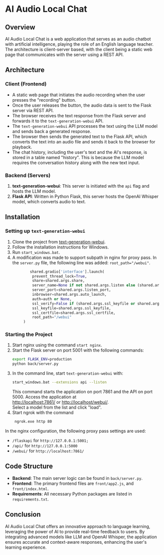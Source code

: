 # AI Audio Local Chat

## Overview

AI Audio Local Chat is a web application that serves as an audio chatbot with artificial intelligence, playing the role of an English language teacher. The architecture is client-server based, with the client being a static web page that communicates with the server using a REST API.

## Architecture

### Client (Frontend)

- A static web page that initiates the audio recording when the user presses the "recording" button.
- Once the user releases the button, the audio data is sent to the Flask server via REST API.
- The browser receives the text response from the Flask server and forwards it to the `text-generation-webui` API.
- The `text-generation-webui` API processes the text using the LLM model and sends back a generated response.
- The browser then sends the generated text to the Flask API, which converts the text into an audio file and sends it back to the browser for playback.
- The chat history, including the user's text and the AI's response, is stored in a table named "history". This is because the LLM model requires the conversation history along with the new text input.

### Backend (Servers)

1. **text-generation-webui**: This server is initiated with the `api` flag and hosts the LLM model.
2. **Flask API**: Written in Python Flask, this server hosts the OpenAI Whisper model, which converts audio to text.

## Installation

### Setting up `text-generation-webui`

1. Clone the project from [text-generation-webui](https://github.com/oobabooga/text-generation-webui).
2. Follow the installation instructions for Windows.
3. Run `start_windows.bat`.
4. A modification was made to support subpath in nginx for proxy pass. In the `server.py` file, the following line was added:   `root_path="/webui"`.
   ```python
           shared.gradio['interface'].launch(
            prevent_thread_lock=True,
            share=shared.args.share,
            server_name=None if not shared.args.listen else (shared.args.listen_host or '0.0.0.0'),
            server_port=shared.args.listen_port,
            inbrowser=shared.args.auto_launch,
            auth=auth or None,
            ssl_verify=False if (shared.args.ssl_keyfile or shared.args.ssl_certfile) else True,
            ssl_keyfile=shared.args.ssl_keyfile,
            ssl_certfile=shared.args.ssl_certfile,
            root_path="/webui"
        )
   ```

### Starting the Project

1. Start nginx using the command `start nginx`.
2. Start the Flask server on port 5001 with the following commands:
   ```bash
   export FLASK_ENV=production
   python back/server.py
   ```
3. In the command line, start `text-generation-webui` with:
   ```bash
   start_windows.bat --extensions api --listen
   ```
    This command starts the application on port 7861 and the API on port 5000. Access the application at   
    [http://localhost:7861/](http://localhost:7861/) or [http://localhost/webui/](http://localhost/webui/).   
    Select a model from the list and click "load".  
4. Start ngrok with the command 
   ```bash
    ngrok.exe http 80
   ```


In the nginx configuration, the following proxy pass settings are used:
- `/flaskapi` for `http://127.0.0.1:5001;`
- `/api/` for `http://127.0.0.1:5000`
- `/webui/` for `http://localhost:7861/`

## Code Structure

- **Backend**: The main server logic can be found in `back/server.py`.
- **Frontend**: The primary frontend files are  `front/app2.js`, and `front/index.html`.
- **Requirements**: All necessary Python packages are listed in `requirements.txt`.

## Conclusion

AI Audio Local Chat offers an innovative approach to language learning, leveraging the power of AI to provide real-time feedback to users. By integrating advanced models like LLM and OpenAI Whisper, the application ensures accurate and context-aware responses, enhancing the user's learning experience.
